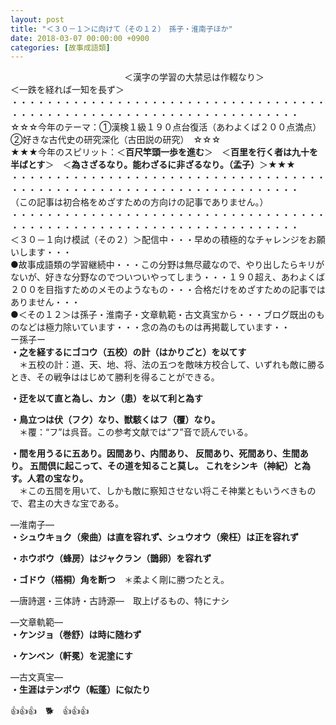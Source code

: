 ```yaml
---
layout: post
title: "＜３０－１＞に向けて（その１２）　孫子・淮南子ほか"
date: 2018-03-07 00:00:00 +0900
categories: [故事成語類]
---
```


　　　　　　　　　　　　　＜漢字の学習の大禁忌は作輟なり＞　　　　　　　　　＜一跌を経れば一知を長ず＞  
・・・・・・・・・・・・・・・・・・・・・・・・・・・・・・・・・・・・・・・・・・・・・・・・・・・・・・・・・・・・・・・・・・・・・  
☆☆☆今年のテーマ：①漢検１級１９０点台復活（あわよくば２００点満点）　②好きな古代史の研究深化（古田説の研究）　☆☆☆  
★★★今年のスピリット：＜**百尺竿頭一歩を進む**＞　＜**百里を行く者は九十を半ばとす**＞　＜**為さざるなり。能わざるに非ざるなり。（孟子）**＞★★★  
・・・・・・・・・・・・・・・・・・・・・・・・・・・・・・・・・・・・・・・・・・・・・・・・・・・・・・・・・・・・・・・・・・・・・  
（この記事は初合格をめざすための方向けの記事でありません。）  
・・・・・・・・・・・・・・・・・・・・・・・・・・・・・・・・・・・・・・・・・・・・・・・・・・・・・・・・・・・・・・・・・・・・・  
＜３０－１向け模試（その２）＞配信中・・・早めの積極的なチャレンジをお願いします・・・  
●故事成語類の学習継続中・・・この分野は無尽蔵なので、やり出したらキリがないが、好きな分野なのでついついやってしまう・・・１９０超え、あわよくば２００を目指すためのメモのようなもの・・・合格だけをめざすための記事ではありません・・・  
●＜その１２＞は孫子・淮南子・文章軌範・古文真宝から・・・ブログ既出のものなどは極力除いています・・・念の為のものは再掲載しています・・  
ー孫子ー  
**・之を経するにゴコウ（五校）の計（はかりごと）を以てす**  
　＊五校の計：道、天、地、将、法の五つを敵味方校合して、いずれも敵に勝るとき、その戦争ははじめて勝利を得ることができる。  
  
**・迂を以て直と為し、カン（患）を以て利と為す**  
  
**・鳥立つは伏（フク）なり、獣駭くはフ（覆）なり。**  
　＊覆：“フ”は呉音。この参考文献では“フ”音で読んでいる。  
  
**・間を用うるに五あり。因間あり、内間あり、 反間あり、死間あり、生間あり。 五間倶に起こって、その道を知ること莫し。 これをシンキ（神紀）と為す。人君の宝なり。**  
　＊この五間を用いて、しかも敵に察知させない将こそ神業ともいうべきもので、君主の大きな宝である。  
  
―淮南子―  
**・シュウキョク（衆曲）は直を容れず、シュウオウ（衆枉）は正を容れず**　  
  
**・ホウボウ（蜂房）はジャクラン（鵲卵）を容れず**　  
  
**・ゴドウ（梧桐）角を断つ**　＊柔よく剛に勝つたとえ。  
  
―唐詩選・三体詩・古詩源―　取上げるもの、特にナシ  
  
―文章軌範―  
**・ケンジョ（巻舒）は時に随わず**  
  
**・ケンベン（軒冕）を泥塗にす**  
  
―古文真宝―  
**・生涯はテンポウ（転蓬）に似たり**  
  
👍👍👍　🐕　👍👍👍  